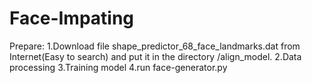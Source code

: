 # Face-Impating
Prepare:
  1.Download file shape_predictor_68_face_landmarks.dat from Internet(Easy to search) and put it in the directory /align_model.
  2.Data processing
  3.Training model
  4.run face-generator.py
